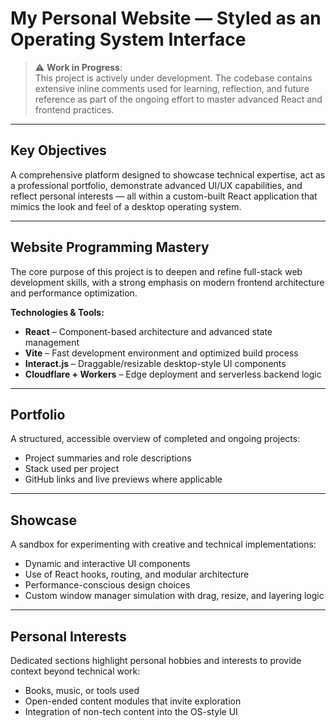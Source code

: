 # My Personal Website — Styled as an Operating System Interface

> ⚠️ **Work in Progress**:  
> This project is actively under development. The codebase contains extensive inline comments used for learning, reflection, and future reference as part of the ongoing effort to master advanced React and frontend practices.

---

## Key Objectives

A comprehensive platform designed to showcase technical expertise, act as a professional portfolio, demonstrate advanced UI/UX capabilities, and reflect personal interests — all within a custom-built React application that mimics the look and feel of a desktop operating system.

---

## Website Programming Mastery

The core purpose of this project is to deepen and refine full-stack web development skills, with a strong emphasis on modern frontend architecture and performance optimization.

**Technologies & Tools:**

- **React** – Component-based architecture and advanced state management
- **Vite** – Fast development environment and optimized build process
- **Interact.js** – Draggable/resizable desktop-style UI components
- **Cloudflare + Workers** – Edge deployment and serverless backend logic

---

## Portfolio

A structured, accessible overview of completed and ongoing projects:

- Project summaries and role descriptions
- Stack used per project
- GitHub links and live previews where applicable

---

## Showcase

A sandbox for experimenting with creative and technical implementations:

- Dynamic and interactive UI components
- Use of React hooks, routing, and modular architecture
- Performance-conscious design choices
- Custom window manager simulation with drag, resize, and layering logic

---

## Personal Interests

Dedicated sections highlight personal hobbies and interests to provide context beyond technical work:

- Books, music, or tools used
- Open-ended content modules that invite exploration
- Integration of non-tech content into the OS-style UI
